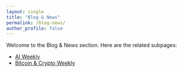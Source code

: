 ```yaml
---
layout: single
title: "Blog & News"
permalink: /blog-news/
author_profile: false
---
```


Welcome to the Blog & News section. Here are the related subpages:

- [AI Weekly](/zoli-blog/ai-weekly/)
- [Bitcoin & Crypto Weekly](/zoli-blog//bitcoin-crypto-weekly/)

